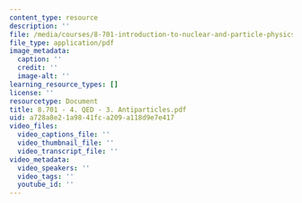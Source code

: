 ```yaml
---
content_type: resource
description: ''
file: /media/courses/8-701-introduction-to-nuclear-and-particle-physics-fall-2020/8701-4-qed-3-antiparticles.pdf
file_type: application/pdf
image_metadata:
  caption: ''
  credit: ''
  image-alt: ''
learning_resource_types: []
license: ''
resourcetype: Document
title: 8.701 - 4. QED - 3. Antiparticles.pdf
uid: a728a8e2-1a98-41fc-a209-a118d9e7e417
video_files:
  video_captions_file: ''
  video_thumbnail_file: ''
  video_transcript_file: ''
video_metadata:
  video_speakers: ''
  video_tags: ''
  youtube_id: ''
---
```

